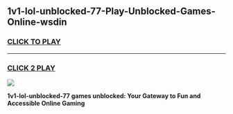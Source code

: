 
## 1v1-lol-unblocked-77-Play-Unblocked-Games-Online-wsdin
<h3>
<a href="https://premium76.site?title=1v1-lol-unblocked-77&ref=25A">CLICK TO PLAY</a></h3>
<hr>

<h3>
<a href="https://premium76.site?title=1v1-lol-unblocked-77&ref=25A">CLICK 2 PLAY</a>
  
</h3>

<a href="https://premium76.site?title=1v1-lol-unblocked-77&ref=25A"><img src="https://clearcache.store/games.png"></a>


**1v1-lol-unblocked-77 games unblocked: Your Gateway to Fun and Accessible Online Gaming**
